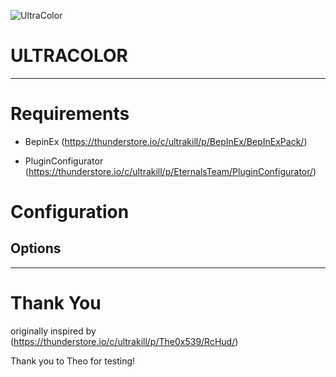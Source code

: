 ![UltraColor](./assets/icon.jpg)
# ULTRACOLOR
---

# Requirements

- BepinEx (https://thunderstore.io/c/ultrakill/p/BepInEx/BepInExPack/)

- PluginConfigurator (https://thunderstore.io/c/ultrakill/p/EternalsTeam/PluginConfigurator/)

# Configuration

## Options

---

# Thank You

originally inspired by (https://thunderstore.io/c/ultrakill/p/The0x539/RcHud/)

Thank you to Theo for testing!